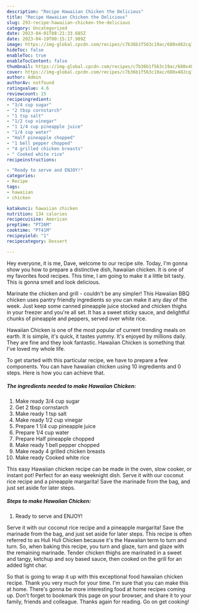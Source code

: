```yaml
---
description: "Recipe Hawaiian Chicken the Delicious"
title: "Recipe Hawaiian Chicken the Delicious"
slug: 293-recipe-hawaiian-chicken-the-delicious
category: Uncategorized
date: 2023-04-01T08:21:33.685Z
date: 2023-04-19T00:15:17.989Z
image: https://img-global.cpcdn.com/recipes/c7b36b1f563c19ac/680x482cq70/hawaiian-chicken-recipe-main-photo.jpg
hideToc: false
enableToc: true
enableTocContent: false
thumbnail: https://img-global.cpcdn.com/recipes/c7b36b1f563c19ac/680x482cq70/hawaiian-chicken-recipe-main-photo.jpg
cover: https://img-global.cpcdn.com/recipes/c7b36b1f563c19ac/680x482cq70/hawaiian-chicken-recipe-main-photo.jpg
author: Admin
authorAv: notfound
ratingvalue: 4.6
reviewcount: 15
recipeingredient:
- "3/4 cup sugar"
- "2 tbsp cornstarch"
- "1 tsp salt"
- "1/2 cup vinegar"
- "1 1/4 cup pineapple juice"
- "1/4 cup water"
- "Half pineapple chopped"
- "1 bell pepper chopped"
- "4 grilled chicken breasts"
- " Cooked white rice"
recipeinstructions:

- "Ready to serve and ENJOY!"
categories:
- Recipe
tags:
- hawaiian
- chicken

katakunci: hawaiian chicken 
nutrition: 134 calories
recipecuisine: American
preptime: "PT26M"
cooktime: "PT41M"
recipeyield: "1"
recipecategory: Dessert

---
```



Hey everyone, it is me, Dave, welcome to our recipe site. Today, I'm gonna show you how to prepare a distinctive dish, hawaiian chicken. It is one of my favorites food recipes. This time, I am going to make it a little bit tasty. This is gonna smell and look delicious.

Marinate the chicken and grill - couldn&#39;t be any simpler! This Hawaiian BBQ chicken uses pantry friendly ingredients so you can make it any day of the week. Just keep some canned pineapple juice stocked and chicken thighs in your freezer and you&#39;re all set. It has a sweet sticky sauce, and delightful chunks of pineapple and peppers, served over white rice.

Hawaiian Chicken is one of the most popular of current trending meals on earth. It is simple, it's quick, it tastes yummy. It's enjoyed by millions daily. They are fine and they look fantastic. Hawaiian Chicken is something that I've loved my whole life.


To get started with this particular recipe, we have to prepare a few components. You can have hawaiian chicken using 10 ingredients and 0 steps. Here is how you can achieve that.

<!--inarticleads1-->

##### The ingredients needed to make Hawaiian Chicken:

1. Make ready 3/4 cup sugar
1. Get 2 tbsp cornstarch
1. Make ready 1 tsp salt
1. Make ready 1/2 cup vinegar
1. Prepare 1 1/4 cup pineapple juice
1. Prepare 1/4 cup water
1. Prepare Half pineapple chopped
1. Make ready 1 bell pepper chopped
1. Make ready 4 grilled chicken breasts
1. Make ready  Cooked white rice


This easy Hawaiian chicken recipe can be made in the oven, slow cooker, or instant pot! Perfect for an easy weeknight dish. Serve it with our coconut rice recipe and a pineapple margarita! Save the marinade from the bag, and just set aside for later steps. 

<!--inarticleads2-->

##### Steps to make Hawaiian Chicken:


1. Ready to serve and ENJOY!

Serve it with our coconut rice recipe and a pineapple margarita! Save the marinade from the bag, and just set aside for later steps. This recipe is often referred to as Huli Huli Chicken because it&#39;s the Hawaiian term to turn and turn. So, when baking this recipe, you turn and glaze, turn and glaze with the remaining marinade. Tender chicken thighs are marinated in a sweet and tangy, ketchup and soy based sauce, then cooked on the grill for an added light char. 

So that is going to wrap it up with this exceptional food hawaiian chicken recipe. Thank you very much for your time. I'm sure that you can make this at home. There's gonna be more interesting food at home recipes coming up. Don't forget to bookmark this page on your browser, and share it to your family, friends and colleague. Thanks again for reading. Go on get cooking!
